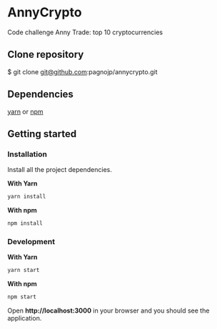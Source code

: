 # AnnyCrypto

Code challenge Anny Trade: top 10 cryptocurrencies

## Clone repository

$ git clone git@github.com:pagnojp/annycrypto.git

## Dependencies

[yarn](https://github.com/yarnpkg/yarn/) or [npm](https://www.npmjs.com/)

## Getting started

### Installation

Install all the project dependencies.

**With Yarn**

```bash
yarn install
```

**With npm**

```bash
npm install
```

### Development

**With Yarn**

```bash
yarn start
```

**With npm**

```bash
npm start
```

Open **http://localhost:3000** in your browser and you should see the application.
